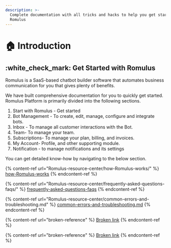 ```yaml
---
description: >-
  Complete documentation with all tricks and hacks to help you get started with
  Romulus
---
```


# 🏠 Introduction

## :white\_check\_mark: Get Started with Romulus

Romulus is a SaaS-based chatbot builder software that automates business communication for you that gives plenty of benefits.

We have built comprehensive documentation for you to quickly get started. Romulus Platform is primarily divided into the following sections.

1. Start with Romulus - Get started
2. Bot Management - To create, edit, manage, configure and integrate bots.
3. Inbox - To manage all customer interactions with the Bot.
4. Team- To manage your team.
5. Subscriptions- To manage your plan, billing, and invoices.
6. My Account- Profile, and other supporting module.
7. Notification - to manage notifications and its settings

You can get detailed know-how by navigating to the below section.

{% content-ref url="Romulus-resource-center/how-Romulus-works/" %}
[how-Romulus-works](Romulus-resource-center/how-Romulus-works/)
{% endcontent-ref %}

{% content-ref url="Romulus-resource-center/frequently-asked-questions-faqs/" %}
[frequently-asked-questions-faqs](Romulus-resource-center/frequently-asked-questions-faqs/)
{% endcontent-ref %}

{% content-ref url="Romulus-resource-center/common-errors-and-troubleshooting.md" %}
[common-errors-and-troubleshooting.md](Romulus-resource-center/common-errors-and-troubleshooting.md)
{% endcontent-ref %}

{% content-ref url="broken-reference" %}
[Broken link](broken-reference)
{% endcontent-ref %}

{% content-ref url="broken-reference" %}
[Broken link](broken-reference)
{% endcontent-ref %}
